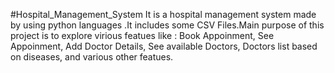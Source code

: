#Hospital_Management_System
It is a hospital management system made by using python languages .It includes some CSV Files.Main purpose of this project is to explore virious featues like : Book Appoinment, See Appoinment, Add Doctor Details, See available Doctors, Doctors list based on diseases, and various other featues.
